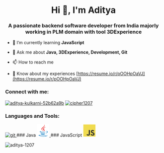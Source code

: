 <!---- 👋 Hi, I’m @Aditya-1207
- 👀 I’m interested in ...Java, Azure and problem solving
- 🌱 I’m currently learning ...Java certifications
- 💞️ I’m looking to collaborate on ...Java Springboot and cloud technologies.
- 📫 How to reach me ...--->

<h1 align="center">Hi 👋, I'm Aditya</h1>
<h3 align="center">A passionate backend software developer from India majorly working in PLM domain with tool 3DExperience</h3>

- 🌱 I’m currently learning **JavaScript**

- 💬 Ask me about **Java, 3DExperience, Development, Git**

- 📫 How to reach me 
- 📄 Know about my experiences [https://resume.io/r/pOOHpOaVJ](https://resume.io/r/pOOHpOaVJ)

<h3 align="left">Connect with me:</h3>
<p align="left">
<a href="https://linkedin.com/in/aditya-kulkarni-52b62a9b" target="blank"><img align="center" src="https://raw.githubusercontent.com/rahuldkjain/github-profile-readme-generator/master/src/images/icons/Social/linked-in-alt.svg" alt="aditya-kulkarni-52b62a9b" height="30" width="40" /></a>
<a href="https://www.leetcode.com/cipher1207" target="blank"><img align="center" src="https://raw.githubusercontent.com/rahuldkjain/github-profile-readme-generator/master/src/images/icons/Social/leet-code.svg" alt="cipher1207" height="30" width="40" /></a>
</p>

<h3 align="left">Languages and Tools:</h3>
<p align="left"> 
  <a href="https://git-scm.com/" target="_blank" rel="noreferrer"> 
    <img src="https://www.vectorlogo.zone/logos/git-scm/git-scm-icon.svg" alt="git" width="40" height="40"/> 
  </a>
  ### Java
  <a href="https://www.java.com" target="_blank" rel="noreferrer"> 
    <img src="https://raw.githubusercontent.com/devicons/devicon/master/icons/java/java-original.svg" alt="java" width="40" height="40"/> 
  </a>
  ### JavaScript
  <a href="https://developer.mozilla.org/en-US/docs/Web/JavaScript" target="_blank" rel="noreferrer"> 
    <img src="https://raw.githubusercontent.com/devicons/devicon/master/icons/javascript/javascript-original.svg" alt="javascript" width="40" height="40"/> 
  </a>
</p>
<p><img align="center" src="https://github-readme-stats.vercel.app/api/top-langs?username=aditya-1207&show_icons=true&locale=en&layout=compact" alt="aditya-1207" /></p>


<!---
Aditya-1207/Aditya-1207 is a ✨ special ✨ repository because its `README.md` (this file) appears on your GitHub profile.
You can click the Preview link to take a look at your changes.
--->
